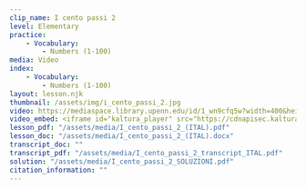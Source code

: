 ```yaml
---
clip_name: I cento passi 2
level: Elementary
practice: 
    - Vocabulary: 
        - Numbers (1-100)
media: Video
index: 
    - Vocabulary: 
        - Numbers (1-100)
layout: lesson.njk
thumbnail: /assets/img/i_cento_passi_2.jpg
video: https://mediaspace.library.upenn.edu/id/1_wn9cfq5w?width=400&height=285&playerId=52628472
video_embed: <iframe id="kaltura_player" src="https://cdnapisec.kaltura.com/p/1147242/sp/114724200/embedIframeJs/uiconf_id/9757771/partner_id/1147242?iframeembed=true&playerId=kaltura_player&entry_id=1_wn9cfq5w&flashvars[streamerType]=auto&amp;flashvars[localizationCode]=en&amp;flashvars[sideBarContainer.plugin]=true&amp;flashvars[sideBarContainer.position]=left&amp;flashvars[sideBarContainer.clickToClose]=true&amp;flashvars[chapters.plugin]=true&amp;flashvars[chapters.layout]=vertical&amp;flashvars[chapters.thumbnailRotator]=false&amp;flashvars[streamSelector.plugin]=true&amp;flashvars[EmbedPlayer.SpinnerTarget]=videoHolder&amp;flashvars[dualScreen.plugin]=true&amp;flashvars[Kaltura.addCrossoriginToIframe]=true&amp;&wid=1_hzk8ro7u" width="400" height="285" allowfullscreen webkitallowfullscreen mozAllowFullScreen allow="autoplay *; fullscreen *; encrypted-media *" sandbox="allow-downloads allow-forms allow-same-origin allow-scripts allow-top-navigation allow-pointer-lock allow-popups allow-modals allow-orientation-lock allow-popups-to-escape-sandbox allow-presentation allow-top-navigation-by-user-activation" frameborder="0" title="I_cento_passi_2"></iframe>
lesson_pdf: "/assets/media/I_cento_passi_2_(ITAL).pdf"
lesson_doc: "/assets/media/I_cento_passi_2_(ITAL).docx"
transcript_doc: ""
transcript_pdf: "/assets/media/I_cento_passi_2_transcript_ITAL.pdf"
solution: "/assets/media/I_cento_passi_2_SOLUZIONI.pdf"
citation_information: ""
---
```

